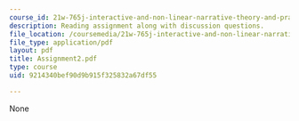 ```yaml
---
course_id: 21w-765j-interactive-and-non-linear-narrative-theory-and-practice-spring-2004
description: Reading assignment along with discussion questions.
file_location: /coursemedia/21w-765j-interactive-and-non-linear-narrative-theory-and-practice-spring-2004/9214340bef90d9b915f325832a67df55_Assignment2.pdf
file_type: application/pdf
layout: pdf
title: Assignment2.pdf
type: course
uid: 9214340bef90d9b915f325832a67df55

---
```

None